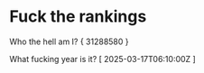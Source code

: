 # Fuck the rankings

Who the hell am I?
{ 31288580 }

What fucking year is it?
[ 2025-03-17T06:10:00Z ]
